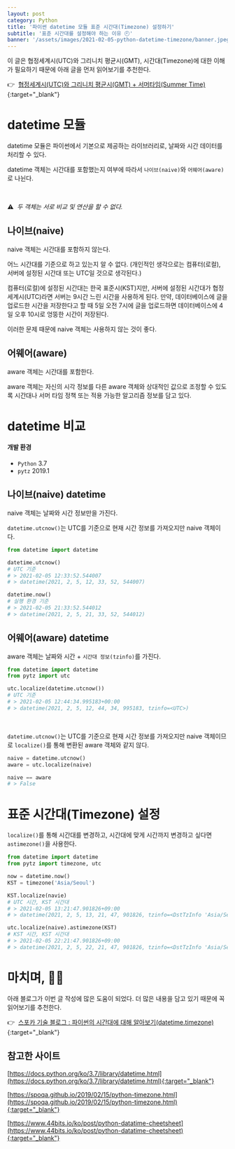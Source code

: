 ```yaml
---
layout: post
category: Python
title: '파이썬 datetime 모듈 표준 시간대(Timezone) 설정하기'
subtitle: '표준 시간대를 설정해야 하는 이유 🕘'
banner: '/assets/images/2021-02-05-python-datetime-timezone/banner.jpeg'
---
```


이 글은 협정세계시(UTC)와 그리니치 평균시(GMT), 시간대(Timezone)에 대한 이해가 필요하기 때문에 아래 글을 먼저 읽어보기를 추천한다.

👉&nbsp; [협정세계시(UTC)와 그리니치 평균시(GMT) + 서머타임(Summer Time)](https://bobbohee.github.io/2021-01-29/what-is-utc-and-gmt){:target="_blank"}

# datetime 모듈

datetime 모듈은 파이썬에서 기본으로 제공하는 라이브러리로, 날짜와 시간 데이터를 처리할 수 있다.

datetime 객체는 시간대를 포함했는지 여부에 따라서 `나이브(naive)`와 `어웨어(aware)`로 나뉜다.

<br>

⚠️&nbsp; _두 객체는 서로 비교 및 연산을 할 수 없다._

## 나이브(naive)

naive 객체는 시간대를 포함하지 않는다. 

어느 시간대를 기준으로 하고 있는지 알 수 없다.
(개인적인 생각으로는 컴퓨터(로컬), 서버에 설정된 시간대 또는 UTC일 것으로 생각된다.)

컴퓨터(로컬)에 설정된 시간대는 한국 표준시(KST)지만, 서버에 설정된 시간대가 협정 세계시(UTC)라면 서버는 9시간 느린 시간을 사용하게 된다. 
만약, 데이터베이스에 글을 업로드한 시간을 저장한다고 할 때 5일 오전 7시에 글을 업로드하면 데이터베이스에 4일 오후 10시로 엉뚱한 시간이 저장된다.

이러한 문제 때문에 naive 객체는 사용하지 않는 것이 좋다. 

## 어웨어(aware)

aware 객체는 시간대를 포함한다. 

aware 객체는 자신의 시각 정보를 다른 aware 객체와 상대적인 값으로 조정할 수 있도록 시간대나 서머 타임 정책 또는 적용 가능한 알고리즘 정보를 담고 있다.

# datetime 비교

#### 개발 환경

- `Python` 3.7
- `pytz` 2019.1

## 나이브(naive) datetime

naive 객체는 날짜와 시간 정보만을 가진다. 

`datetime.utcnow()`는 UTC를 기준으로 현재 시간 정보를 가져오지만 naive 객체이다. 

```python
from datetime import datetime

datetime.utcnow()
# UTC 기준
# > 2021-02-05 12:33:52.544007
# > datetime(2021, 2, 5, 12, 33, 52, 544007)

datetime.now()
# 실행 환경 기준
# > 2021-02-05 21:33:52.544012
# > datetime(2021, 2, 5, 21, 33, 52, 544012)
```

## 어웨어(aware) datetime

aware 객체는 날짜와 시간 + `시간대 정보(tzinfo)`를 가진다.

```python
from datetime import datetime
from pytz import utc

utc.localize(datetime.utcnow())
# UTC 기준
# > 2021-02-05 12:44:34.995183+00:00
# > datetime(2021, 2, 5, 12, 44, 34, 995183, tzinfo=<UTC>)
```

<br>

`datetime.utcnow()`는 UTC를 기준으로 현재 시간 정보를 가져오지만 naive 객체이므로 `localize()`를 통해 변환된 aware 객체와 같지 않다.

```python
naive = datetime.utcnow()
aware = utc.localize(naive)

naive == aware
# > False
```

# 표준 시간대(Timezone) 설정

`localize()`를 통해 시간대를 변경하고, 시간대에 맞게 시간까지 변경하고 싶다면 `astimezone()`을 사용한다.

```python
from datetime import datetime
from pytz import timezone, utc

now = datetime.now()
KST = timezone('Asia/Seoul')

KST.localize(navie)
# UTC 시간, KST 시간대
# > 2021-02-05 13:21:47.901826+09:00
# > datetime(2021, 2, 5, 13, 21, 47, 901826, tzinfo=<DstTzInfo 'Asia/Seoul' KST+9:00:00 STD>)

utc.localize(naive).astimezone(KST)
# KST 시간, KST 시간대
# > 2021-02-05 22:21:47.901826+09:00
# > datetime(2021, 2, 5, 22, 21, 47, 901826, tzinfo=<DstTzInfo 'Asia/Seoul' KST+9:00:00 STD>)
```

# 마치며, 🙇🏻

아래 블로그가 이번 글 작성에 많은 도움이 되었다. 더 많은 내용을 담고 있기 때문에 꼭 읽어보기를 추천한다.

👉&nbsp; [스포카 기술 블로그 : 파이썬의 시간대에 대해 알아보기(datetime.timezone)](https://spoqa.github.io/2019/02/15/python-timezone.html){:target="_blank"}

## 참고한 사이트

[https://docs.python.org/ko/3.7/library/datetime.html](https://docs.python.org/ko/3.7/library/datetime.html){:target="_blank"}

[https://spoqa.github.io/2019/02/15/python-timezone.html](https://spoqa.github.io/2019/02/15/python-timezone.html){:target="_blank"}

[https://www.44bits.io/ko/post/python-datatime-cheetsheet](https://www.44bits.io/ko/post/python-datatime-cheetsheet){:target="_blank"}